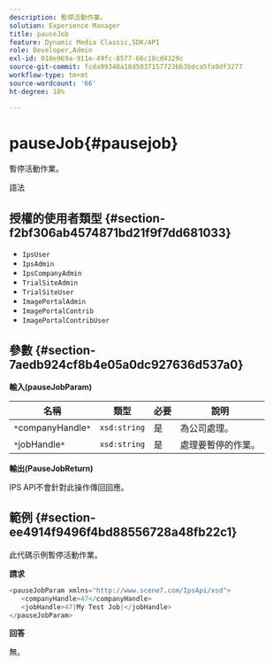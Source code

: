 ```yaml
---
description: 暫停活動作業。
solution: Experience Manager
title: pauseJob
feature: Dynamic Media Classic,SDK/API
role: Developer,Admin
exl-id: 010e969a-911e-49fc-8577-66c18cd4329c
source-git-commit: fcda99340a18d5037157723bb3bdca5fa9df3277
workflow-type: tm+mt
source-wordcount: '66'
ht-degree: 18%

---
```


# pauseJob{#pausejob}

暫停活動作業。

語法

## 授權的使用者類型 {#section-f2bf306ab4574871bd21f9f7dd681033}

* `IpsUser`
* `IpsAdmin`
* `IpsCompanyAdmin`
* `TrialSiteAdmin`
* `TrialSiteUser`
* `ImagePortalAdmin`
* `ImagePortalContrib`
* `ImagePortalContribUser`

## 參數 {#section-7aedb924cf8b4e05a0dc927636d537a0}

**輸入(pauseJobParam)**

| 名稱 | 類型 | 必要 | 說明 |
|---|---|---|---|
| `*`companyHandle`*` | `xsd:string` | 是 | 為公司處理。 |
| `*`jobHandle`*` | `xsd:string` | 是 | 處理要暫停的作業。 |

**輸出(PauseJobReturn)**

IPS API不會針對此操作傳回回應。

## 範例 {#section-ee4914f9496f4bd88556728a48fb22c1}

此代碼示例暫停活動作業。

**請求**

```java
<pauseJobParam xmlns="http://www.scene7.com/IpsApi/xsd">
   <companyHandle>47</companyHandle>
   <jobHandle>47|My Test Job|</jobHandle>
</pauseJobParam>
```

**回答**

無。
